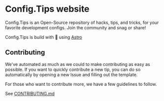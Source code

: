 # Config.Tips website

Config.Tips is an Open-Source repository of hacks, tips, and tricks, for your favorite development configs. Join the community and snag or share!

Config.Tips is build with 💜 using [Astro](https://astro.build)

## Contributing

We've automated as much as we could to make contributing as easy as possible. If you want to quickly contribute a new tip, you can do so automatically by opening a new Issue and filling out the template.

For those who want to contribute more, we have a few guidelines to follow.

See [CONTRIBUTING.md](./.github/CONTRIBUTING.md)
